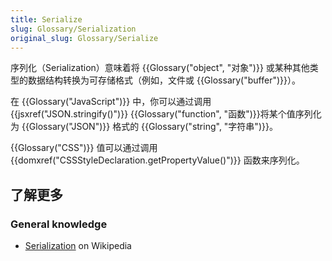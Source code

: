 ```yaml
---
title: Serialize
slug: Glossary/Serialization
original_slug: Glossary/Serialize
---
```

序列化（Serialization）意味着将 {{Glossary("object", "对象")}} 或某种其他类型的数据结构转换为可存储格式（例如，文件或 {{Glossary("buffer")}}）。

在 {{Glossary("JavaScript")}} 中，你可以通过调用 {{jsxref("JSON.stringify()")}} {{Glossary("function", "函数")}}将某个值序列化为 {{Glossary("JSON")}} 格式的 {{Glossary("string", "字符串")}}。

{{Glossary("CSS")}} 值可以通过调用 {{domxref("CSSStyleDeclaration.getPropertyValue()")}} 函数来序列化。

## 了解更多

### General knowledge

- [Serialization](https://en.wikipedia.org/wiki/Serialization) on Wikipedia
